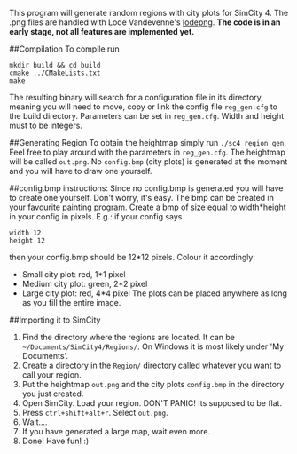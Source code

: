 This program will generate random regions with city plots for SimCity 4.
The .png files are handled with Lode Vandevenne's [lodepng](https://github.com/lvandeve/lodepng).
**The code is in an early stage, not all features are implemented yet.**

##Compilation
To compile run
```
mkdir build && cd build
cmake ../CMakeLists.txt
make
```
The resulting binary will search for a configuration file in its directory, meaning you will need to move,
copy or link the config file `reg_gen.cfg` to the build directory.  Parameters can be set in
`reg_gen.cfg`. Width and height must to be integers.

##Generating Region
To obtain the heightmap simply run `./sc4_region_gen`. 
Feel free to play around with the parameters in `reg_gen.cfg`.
The heightmap will be called `out.png`.
No `config.bmp` (city plots) is generated at the moment
and you will have to draw one yourself.

##config.bmp instructions:
Since no config.bmp is generated you will have to create one yourself. Don't worry, it's easy.
The bmp can be created in your favourite painting program.
Create a bmp of size equal to width*height in your config in pixels.
E.g.: 
if your config says
```
width 12
height 12
```
then your config.bmp should be 12*12 pixels.
Colour it accordingly:
- Small city plot: red, 1*1 pixel
- Medium city plot: green, 2*2 pixel
- Large city plot: red, 4*4 pixel
The plots can be placed anywhere as long as you fill the entire image.

##Importing it to SimCity
1. Find the directory where the regions are located. It can be `~/Documents/SimCity4/Regions/`. On Windows it
is most likely under 'My Documents'.
2. Create a directory in the `Region/` directory called whatever you want to call your region.
3. Put the heightmap `out.png` and the city plots `config.bmp` in the directory you just created.
4. Open SimCity. Load your region. DON'T PANIC! Its supposed to be flat. 
5. Press `ctrl+shift+alt+r`. Select `out.png`.
6. Wait....
7. If you have generated a large map, wait even more.
8. Done! Have fun! :)
